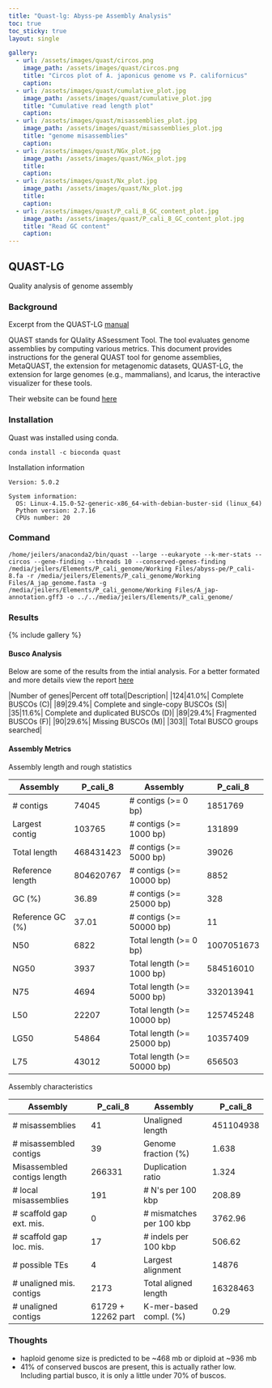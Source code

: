 ```yaml
---
title: "Quast-lg: Abyss-pe Assembly Analysis"
toc: true
toc_sticky: true
layout: single

gallery:
  - url: /assets/images/quast/circos.png
    image_path: /assets/images/quast/circos.png
    title: "Circos plot of A. japonicus genome vs P. californicus"
    caption: 
  - url: /assets/images/quast/cumulative_plot.jpg
    image_path: /assets/images/quast/cumulative_plot.jpg
    title: "Cumulative read length plot"
    caption: 
  - url: /assets/images/quast/misassemblies_plot.jpg
    image_path: /assets/images/quast/misassemblies_plot.jpg
    title: "genome misassemblies"
    caption: 
  - url: /assets/images/quast/NGx_plot.jpg
    image_path: /assets/images/quast/NGx_plot.jpg
    title: 
    caption:
  - url: /assets/images/quast/Nx_plot.jpg
    image_path: /assets/images/quast/Nx_plot.jpg
    title: 
    caption: 
  - url: /assets/images/quast/P_cali_8_GC_content_plot.jpg
    image_path: /assets/images/quast/P_cali_8_GC_content_plot.jpg
    title: "Read GC content"
    caption:        
---
```


## QUAST-LG 
Quality analysis of genome assembly

### Background
Excerpt from the QUAST-LG [manual](http://cab.spbu.ru/files/quast/latest-docs/manual.html)

QUAST stands for QUality ASsessment Tool. The tool evaluates genome assemblies by computing various metrics. This document provides instructions for the general QUAST tool for genome assemblies, MetaQUAST, the extension for metagenomic datasets, QUAST-LG, the extension for large genomes (e.g., mammalians), and Icarus, the interactive visualizer for these tools.

Their website can be found [here](http://cab.spbu.ru/software/quast-lg/)

### Installation

Quast was installed using conda. 

```
conda install -c bioconda quast 
```

Installation information
```
Version: 5.0.2

System information:
  OS: Linux-4.15.0-52-generic-x86_64-with-debian-buster-sid (linux_64)
  Python version: 2.7.16
  CPUs number: 20
```

### Command   
```
/home/jeilers/anaconda2/bin/quast --large --eukaryote --k-mer-stats --circos --gene-finding --threads 10 --conserved-genes-finding /media/jeilers/Elements/P_cali_genome/Working Files/abyss-pe/P_cali-8.fa -r /media/jeilers/Elements/P_cali_genome/Working Files/A_jap_genome.fasta -g /media/jeilers/Elements/P_cali_genome/Working Files/A_jap-annotation.gff3 -o ../../media/jeilers/Elements/P_cali_genome/
```

### Results  

{% include gallery %}


#### Busco Analysis

Below are some of the results from the intial analysis. For a better formated and more details view the report [here](/Research_Documents/Quast-Results/report.html)

|Number of genes|Percent off total|Description|
|124|41.0%|	Complete BUSCOs (C)|
|89|29.4%|	Complete and single-copy BUSCOs (S)|
|35|11.6%|	Complete and duplicated BUSCOs (D)|
|89|29.4%|	Fragmented BUSCOs (F)|
|90|29.6%|	Missing BUSCOs (M)|
|303||	Total BUSCO groups searched|

#### Assembly Metrics


Assembly length and rough statistics

| Assembly         | P_cali_8  | Assembly                   | P_cali_8   | 
|------------------|-----------|----------------------------|------------| 
| # contigs        | 74045     | # contigs (>= 0 bp)        | 1851769    | 
| Largest contig   | 103765    | # contigs (>= 1000 bp)     | 131899     | 
| Total length     | 468431423 | # contigs (>= 5000 bp)     | 39026      | 
| Reference length | 804620767 | # contigs (>= 10000 bp)    | 8852       | 
| GC (%)           | 36.89     | # contigs (>= 25000 bp)    | 328        | 
| Reference GC (%) | 37.01     | # contigs (>= 50000 bp)    | 11         | 
| N50              | 6822      | Total length (>= 0 bp)     | 1007051673 | 
| NG50             | 3937      | Total length (>= 1000 bp)  | 584516010  | 
| N75              | 4694      | Total length (>= 5000 bp)  | 332013941  | 
| L50              | 22207     | Total length (>= 10000 bp) | 125745248  | 
| LG50             | 54864     | Total length (>= 25000 bp) | 10357409   | 
| L75              | 43012     | Total length (>= 50000 bp) | 656503     | 



Assembly characteristics

| Assembly                    | P_cali_8           | Assembly                 | P_cali_8  | 
|-----------------------------|--------------------|--------------------------|-----------| 
| # misassemblies             | 41                 | Unaligned length         | 451104938 | 
| # misassembled contigs      | 39                 | Genome fraction (%)      | 1.638     | 
| Misassembled contigs length | 266331             | Duplication ratio        | 1.324     | 
| # local misassemblies       | 191                | # N's per 100 kbp        | 208.89    | 
| # scaffold gap ext. mis.    | 0                  | # mismatches per 100 kbp | 3762.96   | 
| # scaffold gap loc. mis.    | 17                 | # indels per 100 kbp     | 506.62    | 
| # possible TEs              | 4                  | Largest alignment        | 14876     | 
| # unaligned mis. contigs    | 2173               | Total aligned length     | 16328463  | 
| # unaligned contigs         | 61729 + 12262 part | K-mer-based compl. (%)   | 0.29      | 


### Thoughts
* haploid genome size is predicted to be ~468 mb or diploid at ~936 mb
* 41% of conserved buscos are present, this is actually rather low. Including partial busco, it is only a little under 70% of buscos. 


